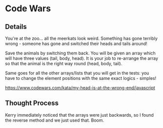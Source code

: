 # Code Wars

## Details
You're at the zoo... all the meerkats look weird. Something has gone terribly wrong - someone has gone and switched their heads and tails around!

Save the animals by switching them back. You will be given an array which will have three values (tail, body, head). It is your job to re-arrange the array so that the animal is the right way round (head, body, tail).

Same goes for all the other arrays/lists that you will get in the tests: you have to change the element positions with the same exact logics - simples!

https://www.codewars.com/kata/my-head-is-at-the-wrong-end/javascript

## Thought Process

Kerry immediately noticed that the arrays were just backwards, so I found the reverse method and we just used that. Boom.
